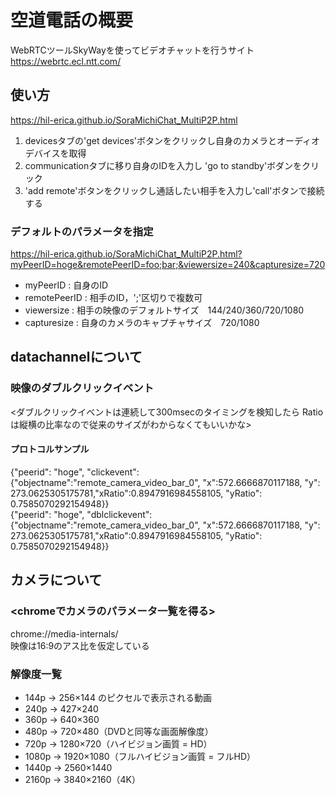 # 空道電話の概要
WebRTCツールSkyWayを使ってビデオチャットを行うサイト
https://webrtc.ecl.ntt.com/

## 使い方
https://hil-erica.github.io/SoraMichiChat_MultiP2P.html
1. devicesタブの'get devices'ボタンをクリックし自身のカメラとオーディオデバイスを取得
2. communicationタブに移り自身のIDを入力し 'go to standby'ボダンをクリック
3. 'add remote'ボタンをクリックし通話したい相手を入力し'call'ボタンで接続する

### デフォルトのパラメータを指定
https://hil-erica.github.io/SoraMichiChat_MultiP2P.html?myPeerID=hoge&remotePeerID=foo;bar;&viewersize=240&capturesize=720
- myPeerID : 自身のID
- remotePeerID : 相手のID，';'区切りで複数可
- viewersize : 相手の映像のデフォルトサイズ　144/240/360/720/1080
- capturesize : 自身のカメラのキャプチャサイズ　720/1080

## datachannelについて
### 映像のダブルクリックイベント
<ダブルクリックイベントは連続して300msecのタイミングを検知したら Ratioは縦横の比率なので従来のサイズがわからなくてもいいかな>  
#### プロトコルサンプル
{"peerid": "hoge", "clickevent": {"objectname":"remote_camera_video_bar_0", "x":572.6666870117188, "y": 273.0625305175781,"xRatio":0.8947916984558105, "yRatio": 0.7585070292154948}}  
{"peerid": "hoge", "dblclickevent": {"objectname":"remote_camera_video_bar_0", "x":572.6666870117188, "y": 273.0625305175781,"xRatio":0.8947916984558105, "yRatio": 0.7585070292154948}}  

## カメラについて
### <chromeでカメラのパラメータ一覧を得る>
chrome://media-internals/  
映像は16:9のアス比を仮定している
### 解像度一覧
- 144p → 256×144 のピクセルで表示される動画
- 240p → 427×240
- 360p → 640×360
- 480p → 720×480（DVDと同等な画面解像度）
- 720p → 1280×720（ハイビジョン画質 = HD）
- 1080p → 1920×1080（フルハイビジョン画質 = フルHD）
- 1440p → 2560×1440
- 2160p → 3840×2160（4K）


